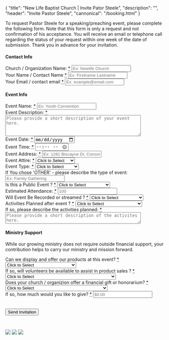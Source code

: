 {
	"title": "New Life Baptist Church | Invite Pator Steele",
	"description": "",
	"header": "Invite Pastor Steele",
	"cannonical": "/booking.html"
}
<section class="interior-section">
	<div class="container">
		<div class="row">
			<div class="col-xs-12 col-sm-8 col-md-6">
				<p>To request Pastor Steele for a speaking/preaching event, please complete the following form.  Note that this form is only a request and not confirmation of his acceptance.  You will receive an email or telephone call regarding the status of your request within one week of the date of submission. Thank you in advance for your invitation.</p>
				<form name="booking-pastor" method="POST" action="/thankyou.html" netlify>
					<h4>Contact Info</h4>
					<div class="site-input">
						<label for="organization">Church / Organization Name: <abbr title="required">*</abbr></label>
						<input id="organization" type="text" name="organization" placeholder="Ex: Newlife Church" required>
					</div>
					<div class="site-input">
						<label for="name">Your Name / Contact Name <abbr title="required">*</abbr></label>
						<input id="name" type="text" name="name" placeholder="Ex: Firstname Lastname" required>
					</div>
					<div class="site-input">
						<label for="email">Your Email / contact email <abbr title="required">*</abbr></label>
						<input id="email" type="email" name="email" placeholder="Ex: example@email.com" required>
					</div>
					<h4>Event Info</h4>	
					<div class="site-input">
						<label for="event-name">Event Name:  <abbr title="required">*</abbr></label>
						<input id="event-name" type="text" name="event-name" placeholder="Ex: Youth Convention" required>
					</div>
					<div class="site-input">
						<label for="event-desc">Event Description:  <abbr title="required">*</abbr></label>
						<textarea id="event-desc" rows="4" cols="50" name="event-desc" placeholder="Please provide a short description of your event here." required></textarea>
					</div>
					<div class="row" style="padding-bottom: 0;">
						<div class="col-sm-6 col-xs-12">
							<div class="site-input">
								<label for="event-date">Event Date:  <abbr title="required">*</abbr></label>
								<input id="event-date" type="date" name="event-date" required>
							</div>
						</div>
						<div class="col-xs-12 col-sm-6">
							<div class="site-input">
								<label for="event-time">Event Time:  <abbr title="required">*</abbr></label>
								<input id="event-time" type="time" name="event-time" required>
							</div>
						</div>
					</div>
					<div class="site-input">
						<label for="event-address">Event Address:  <abbr title="required">*</abbr></label>
						<input class="address-input" id="event-address" type="text" name="event-address" placeholder="Ex: 1281 Biscayne Dr, Concord, NC 28027 " required>
					</div>
					<div class="row" style="padding-bottom: 0;">
						<div class="col-sm-6 col-xs-12">
							<div class="site-input">
								<label for="event-attire">Event Attire:  <abbr title="required">*</abbr></label>
								<select id="event-attire" name="event-attire" required>
									<option>Click to Select</option>
									<option value="business-casual">Business Casual</option>
									<option value="casual">Casual</option>
									<option value="formal">Formal</option>
								</select>
							</div>
						</div>
						<div class="col-sm-6 col-xs-12">
							<div class="site-input">
								<label for="event-type">Event Type:  <abbr title="required">*</abbr></label>
								<select id="event-type" name="event-type" required>
									<option>Click to Select</option>
									<option value="anniversary">Anniversary</option>
									<option value="conference">Conference</option>
									<option value="revival">Revival</option>
									<option value="seminar-workshop">Seminar/Workshop</option>
									<option value="small-group">Small Group</option>	
									<option value="wedding">Wedding</option>
									<option value="worship-service">Worship Service</option>
									<option value="other">Other</option>	
								</select>
							</div>
						</div>
					</div>
					<div class="site-input">
						<label for="event-desc">If You chose 'OTHER' - please describe the type of event:</label>
						<input id="event-desc" type="text" name="event-desc" placeholder="Ex: Family Gathering">
					</div>
					<div class="row" style="padding-bottom: 0;">
						<div class="col-sm-6 col-xs-12">
							<div class="site-input">
								<label for="event-public">Is this a Public Event ?  <abbr title="required">*</abbr></label>
								<select id="event-public" name="event-public" required>
									<option>Click to Select</option>
									<option value="yes">Yes - open to the public</option>
									<option value="no">No - this event is private</option>
								</select>
							</div>
						</div>
						<div class="col-sm-6 col-xs-12">
							<div class="site-input">
								<div class="site-input">
									<label for="attendance">Estimated Attendance:  <abbr title="required">*</abbr></label>
									<input id="attendance" type="number" name="attendance" placeholder="100" required>
								</div>
							</div>
						</div>
						<div class="col-sm-6 col-xs-12">
							<div class="site-input">
								<label for="event-video">Will Event Be Recorded or streamed ?  <abbr title="required">*</abbr></label>
								<select id="event-video" name="event-video" required>
									<option>Click to Select</option>
									<option value="yes">Yes - will be recorded</option>
									<option value="no">No - will not be recorded</option>
								</select>
							</div>
						</div>
						<div class="col-sm-6 col-xs-12">
							<div class="site-input">
								<label for="activities-after">Activities Planned after event ?  <abbr title="required">*</abbr></label>
								<select id="activities-after" name="activities-after" required>
									<option>Click to Select</option>
									<option value="yes">Yes - activities planned for after</option>
									<option value="no">No - activities not planned</option>
								</select>
							</div>
						</div>
						<div class="col-xs-12">
							<div class="site-input">
								<label for="activities-desc">If so, please describe the activities planned:  <abbr title="required">*</abbr></label>
								<textarea id="activities-desc" rows="2" cols="50" name="activities-desc" placeholder="Please provide a short description of the activites here." required></textarea>
							</div>
						</div>
					</div>
					<h4>Ministry Support</h4>
					<p>While our growing ministry does not require outside financial support, your contribution helps to carry our ministry and mission forward.</p> 
					<div class="row" style="padding-bottom: 0;">
						<div class="col-xs-12">
							<div class="site-input">
								<label for="sell-products">Can we display and offer our products at this event?  <abbr title="required">*</abbr></label>
								<select id="sell-products" name="sell-products" required>
									<option>Click to Select</option>
									<option value="yes">Yes - you may offer your products</option>
									<option value="no">No - no products will be sold</option>
								</select>
							</div>
						</div>
						<div class="col-xs-12">
							<div class="site-input">
								<label for="product-volunteers">If so, will volunteers be available to assist in product sales ?  <abbr title="required">*</abbr></label>
								<select id="product-volunteers" name="product-volunteers" required>
									<option>Click to Select</option>
									<option value="yes">Yes - we have a visitor support team</option>
									<option value="no">No - we do not provide visitor support for product sales</option>
								</select>
							</div>
						</div>
						<div class="col-xs-12">
							<div class="site-input">
								<label for="financial-gift">Does your church / organizion offer a financial gift or honorarium?  <abbr title="required">*</abbr></label>
								<select id="financial-gift" name="financial-gift" required>
									<option>Click to Select</option>
									<option value="yes">Yes - we provide an honararium to guest speakers</option>
									<option value="no">No - we cannot provide a finacial gift at this time</option>
								</select>
							</div>
						</div>
						<div class="col-xs-12">
							<div class="site-input">
								<label for="gift-amount">If so, how much would you like to give?  <abbr title="required">*</abbr></label>
								<input class="dollar-input" id="gift-amount" type="number" name="gift-amount" placeholder="$0.00" step="0.01" min="0.00" required>
							</div>
						</div>
					</div>
					<div data-netlify-recaptcha></div>
					<br><br>
					<button type="submit" class="button blue float-right " style="margin-bottom: 30px;">Send Invitation</button>
				</form>
			</div>
			<div class="col-xs-12 col-sm-4 col-md-5 col-md-offset-1">
				<img src="/images/slideshow/1.jpg" class="thumbnail">
				<img src="/images/slideshow/4.jpg" class="thumbnail">
				<img src="/images/slideshow/6.jpg" class="thumbnail">
			</div>
		</div>
	</div>
</section>
